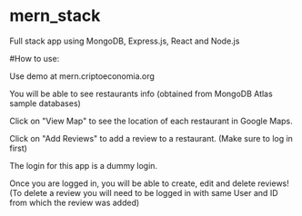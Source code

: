 # mern_stack
Full stack app using MongoDB, Express.js, React and Node.js

#How to use:

Use demo at mern.criptoeconomia.org

You will be able to see restaurants info (obtained from MongoDB Atlas sample databases)

Click on "View Map" to see the location of each restaurant in Google Maps.

Click on "Add Reviews" to add a review to a restaurant. (Make sure to log in first)

The login for this app is a dummy login.

Once you are logged in, you will be able to create, edit and delete reviews!
(To delete a review you will need to be logged in with same User and ID from which the review was added)

